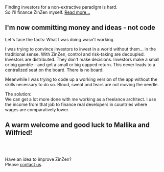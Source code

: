 Finding investors for a non-extractive paradigm is hard.  
So I'll finance ZinZen myself. [Read more...](https://blog.zinzen.me/2022/02/04/Autofinancing.html)   

 

## I'm now committing money and ideas - not code
Let's face the facts: What I was doing wasn't working.  

I was trying to convince investors to invest in a world without them... in the traditional sense. With ZinZen, control and risk-taking are decoupled. Investors are distributed. They don't make decisions. Investors make a small or big gamble - and get a small or big capped return. This never leads to a centralized seat on the board. There is no board.  

Meanwhile I was trying to code up a working version of the app without the skills necessary to do so. Blood, sweat and tears are not moving the needle.  

The solution:  
We can get a lot more done with me working as a freelance architect. I use the income from that job to finance real developers in countries where wages are comparatively lower.   
  
## A warm welcome and good luck to Mallika and Wilfried! 
<br />
<br />

Have an idea to improve ZinZen?  
Please [contact us](https://zinzen.me/contact.html).